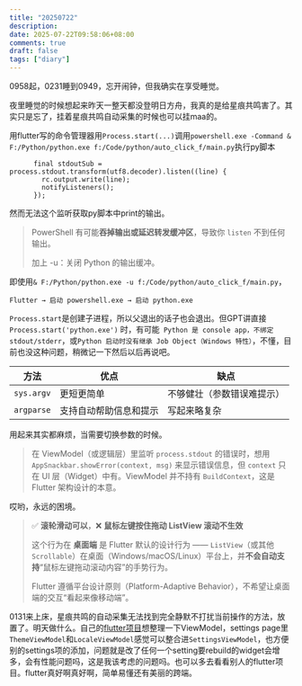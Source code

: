 ```yaml
---
title: "20250722"
description: 
date: 2025-07-22T09:58:06+08:00
comments: true
draft: false
tags: ["diary"]
---
```

0958起，0231睡到0949，忘开闹钟，但我确实在享受睡觉。

夜里睡觉的时候想起来昨天一整天都没登明日方舟，我真的是给星痕共鸣害了。其实只是忘了，挂着星痕共鸣自动采集的时候也可以挂maa的。

用flutter写的命令管理器用`Process.start(...)`调用`powershell.exe -Command & F:/Python/python.exe f:/Code/python/auto_click_f/main.py`执行py脚本

```
      final stdoutSub = process.stdout.transform(utf8.decoder).listen((line) {
        rc.output.write(line);
        notifyListeners();
      });
```

然而无法这个监听获取py脚本中print的输出。

> PowerShell 有可能**吞掉输出或延迟转发缓冲区**，导致你 `listen` 不到任何输出。
>
> 加上 -u：关闭 Python 的输出缓冲。

即使用`& F:/Python/python.exe -u f:/Code/python/auto_click_f/main.py`，

`Flutter → 启动 powershell.exe → 启动 python.exe`

`Process.start`是创建子进程，所以父退出的话子也会退出。但GPT讲直接 `Process.start('python.exe')` 时，有可能` Python 是 console app，不绑定 stdout/stderr`，或`Python 启动时没有继承 Job Object（Windows 特性）`，不懂，目前也没这种问题，稍微记一下然后以后再说吧。

| 方法         | 优点          | 缺点            |
| ---------- | ----------- | ------------- |
| `sys.argv` | 更短更简单       | 不够健壮（参数错误难提示） |
| `argparse` | 支持自动帮助信息和提示 | 写起来略复杂        |

用起来其实都麻烦，当需要切换参数的时候。

> 在 ViewModel（或逻辑层）里监听 `process.stdout` 的错误时，想用 `AppSnackbar.showError(context, msg)` 来显示错误信息，但 `context` 只在 UI 层（Widget）中有。ViewModel 并不持有 `BuildContext`，这是 Flutter 架构设计的本意。

哎哟，永远的困境。

> ✅ **滚轮滑动可以**，❌ **鼠标左键按住拖动 ListView 滚动不生效**
>
> 这个行为在 **桌面端** 是 Flutter 默认的设计行为 —— `ListView`（或其他 `Scrollable`）在桌面（Windows/macOS/Linux）平台上，并**不会自动支持**“鼠标左键拖动滚动内容”的手势行为。
>
> Flutter 遵循平台设计原则（Platform-Adaptive Behavior），不希望让桌面端的交互“看起来像移动端”。

0131来上床，星痕共鸣的自动采集无法找到完全静默不打扰当前操作的方法，放置了。明天做什么。自己的[flutter项目](https://github.com/xxfttkx/command_manager)想整理一下ViewModel，settings page里`ThemeViewModel`和`LocaleViewModel`感觉可以整合进`SettingsViewModel`，也方便别的settings项的添加，问题就是改了任何一个setting要rebuild的widget会增多，会有性能问题吗，这是我该考虑的问题吗。也可以多去看看别人的flutter项目。flutter真好啊真好啊，简单易懂还有美丽的跨端。
